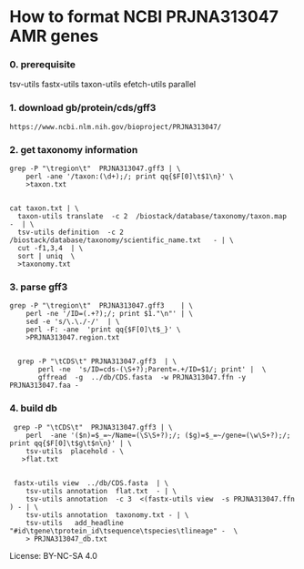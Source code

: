 # How to format NCBI PRJNA313047 AMR genes

### 0. prerequisite

tsv-utils
fastx-utils
taxon-utils
efetch-utils 
parallel

### 1. download gb/protein/cds/gff3
    
    https://www.ncbi.nlm.nih.gov/bioproject/PRJNA313047/

### 2. get taxonomy information
   
    grep -P "\tregion\t"  PRJNA313047.gff3 | \
        perl -ane '/taxon:(\d+);/; print qq{$F[0]\t$1\n}' \
        >taxon.txt


    cat taxon.txt | \
      taxon-utils translate  -c 2  /biostack/database/taxonomy/taxon.map  -  | \
      tsv-utils definition  -c 2 /biostack/database/taxonomy/scientific_name.txt   - | \
      cut -f1,3,4  | \
      sort | uniq  \
      >taxonomy.txt

### 3. parse gff3
   
    grep -P "\tregion\t"  PRJNA313047.gff3    | \
        perl -ne '/ID=(.+?);/; print $1."\n"' | \
        sed -e 's/\.\./-/'  | \
        perl -F: -ane  'print qq{$F[0]\t$_}' \
        >PRJNA313047.region.txt


      grep -P "\tCDS\t" PRJNA313047.gff3  | \
           perl -ne  's/ID=cds-(\S+?);Parent=.+/ID=$1/; print' |  \
           gffread  -g  ../db/CDS.fasta  -w PRJNA313047.ffn -y  PRJNA313047.faa -

### 4. build db

     grep -P "\tCDS\t"  PRJNA313047.gff3 | \
        perl  -ane '($n)=$_=~/Name=(\S\S+?);/; ($g)=$_=~/gene=(\w\S+?);/; print qq{$F[0]\t$g\t$n\n}' | \
        tsv-utils  placehold - \
       >flat.txt


     fastx-utils view  ../db/CDS.fasta  | \
        tsv-utils annotation  flat.txt  - | \
        tsv-utils annotation  -c 3  <(fastx-utils view  -s PRJNA313047.ffn ) - | \
        tsv-utils annotation  taxonomy.txt - | \
        tsv-utils   add_headline  "#id\tgene\tprotein_id\tsequence\tspecies\tlineage" -  \
        > PRJNA313047_db.txt

 
License: BY-NC-SA 4.0
